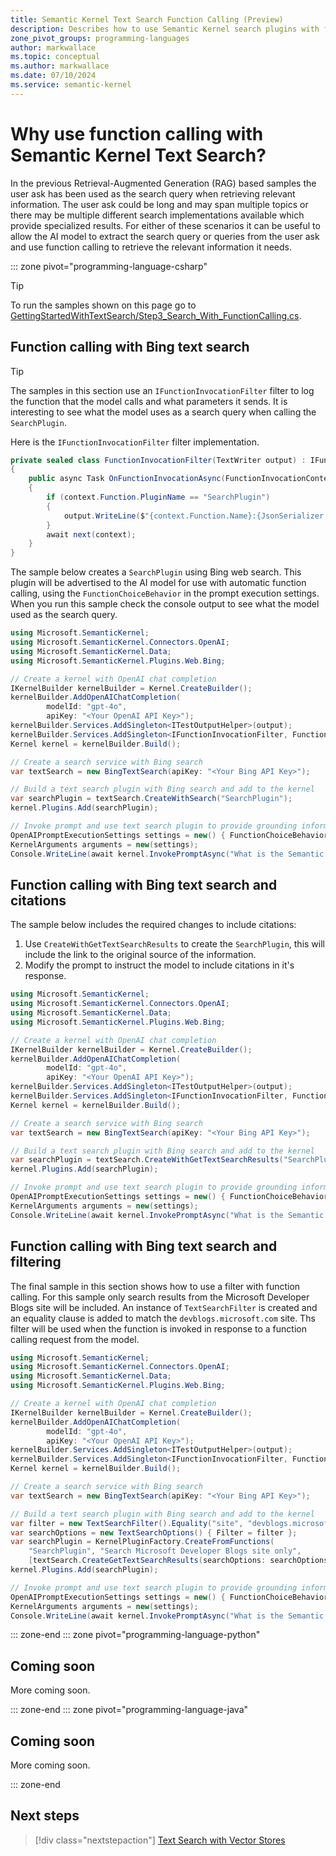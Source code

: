 ```yaml
---
title: Semantic Kernel Text Search Function Calling (Preview)
description: Describes how to use Semantic Kernel search plugins with function calling.
zone_pivot_groups: programming-languages
author: markwallace
ms.topic: conceptual
ms.author: markwallace
ms.date: 07/10/2024
ms.service: semantic-kernel
---
```


# Why use function calling with Semantic Kernel Text Search?

In the previous Retrieval-Augmented Generation (RAG) based samples the user ask has been used as the search query when retrieving relevant information.
The user ask could be long and may span multiple topics or there may be multiple different search implementations available which provide specialized results.
For either of these scenarios it can be useful to allow the AI model to extract the search query or queries from the user ask and use function calling to retrieve the relevant information it needs.

::: zone pivot="programming-language-csharp"
> [!TIP]
> To run the samples shown on this page go to [GettingStartedWithTextSearch/Step3_Search_With_FunctionCalling.cs](https://github.com/microsoft/semantic-kernel/blob/main/dotnet/samples/GettingStartedWithTextSearch/Step3_Search_With_FunctionCalling.cs).

## Function calling with Bing text search

> [!TIP]
> The samples in this section use an `IFunctionInvocationFilter` filter to log the function that the model calls and what parameters it sends.
> It is interesting to see what the model uses as a search query when calling the `SearchPlugin`.

Here is the `IFunctionInvocationFilter` filter implementation.

```csharp
private sealed class FunctionInvocationFilter(TextWriter output) : IFunctionInvocationFilter
{
    public async Task OnFunctionInvocationAsync(FunctionInvocationContext context, Func<FunctionInvocationContext, Task> next)
    {
        if (context.Function.PluginName == "SearchPlugin")
        {
            output.WriteLine($"{context.Function.Name}:{JsonSerializer.Serialize(context.Arguments)}\n");
        }
        await next(context);
    }
}
```

The sample below creates a `SearchPlugin` using Bing web search.
This plugin will be advertised to the AI model for use with automatic function calling, using the `FunctionChoiceBehavior` in the prompt execution settings.
When you run this sample check the console output to see what the model used as the search query.

```csharp
using Microsoft.SemanticKernel;
using Microsoft.SemanticKernel.Connectors.OpenAI;
using Microsoft.SemanticKernel.Data;
using Microsoft.SemanticKernel.Plugins.Web.Bing;

// Create a kernel with OpenAI chat completion
IKernelBuilder kernelBuilder = Kernel.CreateBuilder();
kernelBuilder.AddOpenAIChatCompletion(
        modelId: "gpt-4o",
        apiKey: "<Your OpenAI API Key>");
kernelBuilder.Services.AddSingleton<ITestOutputHelper>(output);
kernelBuilder.Services.AddSingleton<IFunctionInvocationFilter, FunctionInvocationFilter>();
Kernel kernel = kernelBuilder.Build();

// Create a search service with Bing search
var textSearch = new BingTextSearch(apiKey: "<Your Bing API Key>");

// Build a text search plugin with Bing search and add to the kernel
var searchPlugin = textSearch.CreateWithSearch("SearchPlugin");
kernel.Plugins.Add(searchPlugin);

// Invoke prompt and use text search plugin to provide grounding information
OpenAIPromptExecutionSettings settings = new() { FunctionChoiceBehavior = FunctionChoiceBehavior.Auto() };
KernelArguments arguments = new(settings);
Console.WriteLine(await kernel.InvokePromptAsync("What is the Semantic Kernel?", arguments));
```

## Function calling with Bing text search and citations

The sample below includes the required changes to include citations:

1. Use `CreateWithGetTextSearchResults` to create the `SearchPlugin`, this will include the link to the original source of the information.
2. Modify the prompt to instruct the model to include citations in it's response.

```csharp
using Microsoft.SemanticKernel;
using Microsoft.SemanticKernel.Connectors.OpenAI;
using Microsoft.SemanticKernel.Data;
using Microsoft.SemanticKernel.Plugins.Web.Bing;

// Create a kernel with OpenAI chat completion
IKernelBuilder kernelBuilder = Kernel.CreateBuilder();
kernelBuilder.AddOpenAIChatCompletion(
        modelId: "gpt-4o",
        apiKey: "<Your OpenAI API Key>");
kernelBuilder.Services.AddSingleton<ITestOutputHelper>(output);
kernelBuilder.Services.AddSingleton<IFunctionInvocationFilter, FunctionInvocationFilter>();
Kernel kernel = kernelBuilder.Build();

// Create a search service with Bing search
var textSearch = new BingTextSearch(apiKey: "<Your Bing API Key>");

// Build a text search plugin with Bing search and add to the kernel
var searchPlugin = textSearch.CreateWithGetTextSearchResults("SearchPlugin");
kernel.Plugins.Add(searchPlugin);

// Invoke prompt and use text search plugin to provide grounding information
OpenAIPromptExecutionSettings settings = new() { FunctionChoiceBehavior = FunctionChoiceBehavior.Auto() };
KernelArguments arguments = new(settings);
Console.WriteLine(await kernel.InvokePromptAsync("What is the Semantic Kernel? Include citations to the relevant information where it is referenced in the response.", arguments));
```

## Function calling with Bing text search and filtering

The final sample in this section shows how to use a filter with function calling.
For this sample only search results from the Microsoft Developer Blogs site will be included.
An instance of `TextSearchFilter` is created and an equality clause is added to match the `devblogs.microsoft.com` site.
Ths filter will be used when the function is invoked in response to a function calling request from the model.

```csharp
using Microsoft.SemanticKernel;
using Microsoft.SemanticKernel.Connectors.OpenAI;
using Microsoft.SemanticKernel.Data;
using Microsoft.SemanticKernel.Plugins.Web.Bing;

// Create a kernel with OpenAI chat completion
IKernelBuilder kernelBuilder = Kernel.CreateBuilder();
kernelBuilder.AddOpenAIChatCompletion(
        modelId: "gpt-4o",
        apiKey: "<Your OpenAI API Key>");
kernelBuilder.Services.AddSingleton<ITestOutputHelper>(output);
kernelBuilder.Services.AddSingleton<IFunctionInvocationFilter, FunctionInvocationFilter>();
Kernel kernel = kernelBuilder.Build();

// Create a search service with Bing search
var textSearch = new BingTextSearch(apiKey: "<Your Bing API Key>");

// Build a text search plugin with Bing search and add to the kernel
var filter = new TextSearchFilter().Equality("site", "devblogs.microsoft.com");
var searchOptions = new TextSearchOptions() { Filter = filter };
var searchPlugin = KernelPluginFactory.CreateFromFunctions(
    "SearchPlugin", "Search Microsoft Developer Blogs site only",
    [textSearch.CreateGetTextSearchResults(searchOptions: searchOptions)]);
kernel.Plugins.Add(searchPlugin);

// Invoke prompt and use text search plugin to provide grounding information
OpenAIPromptExecutionSettings settings = new() { FunctionChoiceBehavior = FunctionChoiceBehavior.Auto() };
KernelArguments arguments = new(settings);
Console.WriteLine(await kernel.InvokePromptAsync("What is the Semantic Kernel? Include citations to the relevant information where it is referenced in the response.", arguments));
```

::: zone-end
::: zone pivot="programming-language-python"

## Coming soon

More coming soon.

::: zone-end
::: zone pivot="programming-language-java"

## Coming soon

More coming soon.

::: zone-end

## Next steps

> [!div class="nextstepaction"]
> [Text Search with Vector Stores](./text-search-vector-stores.md)